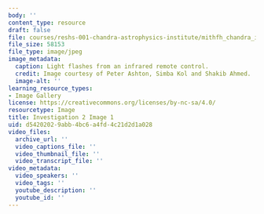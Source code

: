 ```yaml
---
body: ''
content_type: resource
draft: false
file: courses/reshs-001-chandra-astrophysics-institute/mithfh_chandra_inv2_ir_rem.jpg
file_size: 58153
file_type: image/jpeg
image_metadata:
  caption: Light flashes from an infrared remote control.
  credit: Image courtesy of Peter Ashton, Simba Kol and Shakib Ahmed.
  image-alt: ''
learning_resource_types:
- Image Gallery
license: https://creativecommons.org/licenses/by-nc-sa/4.0/
resourcetype: Image
title: Investigation 2 Image 1
uid: d5420202-9abb-4bc6-a4fd-4c21d2d1a028
video_files:
  archive_url: ''
  video_captions_file: ''
  video_thumbnail_file: ''
  video_transcript_file: ''
video_metadata:
  video_speakers: ''
  video_tags: ''
  youtube_description: ''
  youtube_id: ''
---
```

